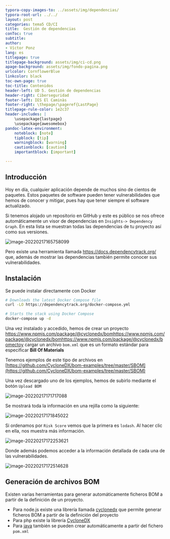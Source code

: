 ```yaml
---
typora-copy-images-to: ../assets/img/dependencias/
typora-root-url: ../../
layout: post
categories: tema5 CD/CI
title:  Gestión de dependencias
conToc: true
subtitle: 
author:
- Víctor Ponz
lang: es
titlepage: true
titlepage-background: assets/img/ci-cd.png
apage-background: assets/img/fondo-pagina.png
urlcolor: CornflowerBlue
linkcolor: black
toc-own-page: true
toc-title: Contenidos
header-left: UD 5. Gestión de dependencias
header-right: Ciberseguridad
footer-left: IES El Caminàs
footer-right: \thepage/\pageref{LastPage}
titlepage-rule-color: 1e2c37
header-includes: |
    \usepackage{lastpage} 
    \usepackage{awesomebox}
pandoc-latex-environment:
    noteblock: [note]
    tipblock: [tip]
    warningblock: [warning]
    cautionblock: [caution]
    importantblock: [important]

---
```


## Introducción 

Hoy en día, cualquier aplicación depende de muchos sino de cientos de paquetes. Estos paquetes de software pueden tener vulnerabilidades que hemos de conocer y mitigar, pues hay que tener siempre el software actualizado.

Si tenemos alojado un repositorio en GitHub y este es público se nos ofrece automáticamente un visor de dependencias en `Insights-> Dependency Graph`. En esta lista se muestran todas las dependencias de tu proyecto así como sus versiones.

![image-20220217165758099](/Ciberseguridad-PePS/assets/img/dependencias/image-20220217165758099.png)



Pero existe una herramienta llamada https://docs.dependencytrack.org/ que, además de mostrar las dependencias también permite conocer sus vulnerabilidades.

## Instalación

Se puede instalar directamente con Docker

```bash
# Downloads the latest Docker Compose file
curl -LO https://dependencytrack.org/docker-compose.yml

# Starts the stack using Docker Compose
docker-compose up -d
```

Una vez instalado y accedido, hemos de crear un proyecto https://www.npmjs.com/package/@cyclonedx/bomhttps://www.npmjs.com/package/@cyclonedx/bomhttps://www.npmjs.com/package/@cyclonedx/bomectoy cargar un archivo `bom.xml` que es un formato estándar para especificar **Bill Of Materials**

Tenemos ejemplos de este tipo de archivos en  [https://github.com/CycloneDX/bom-examples/tree/master/SBOM](https://github.com/CycloneDX/bom-examples/tree/master/SBOM)

Una vez descargado uno de los ejemplos, hemos de subirlo mediante el botón `Upload BOM`

![image-20220217171717088](/Ciberseguridad-PePS/assets/img/dependencias/image-20220217171717088.png)



Se mostrará toda la información en una rejilla como la siguiente:

![image-20220217171845022](/Ciberseguridad-PePS/assets/img/dependencias/image-20220217171845022.png)

Si ordenamos por `Risk Score` vemos que la primera es `lodash`. Al hacer clic en ella, nos muestra más información.

![image-20220217172253621](/Ciberseguridad-PePS/assets/img/dependencias/image-20220217172253621.png)

Donde además podemos acceder a la información detallada de cada una de las vulnerabilidades.

![image-20220217172514628](/Ciberseguridad-PePS/assets/img/dependencias/image-20220217172514628.png)

## Generación de archivos BOM

Existen varias herramientas para generar automáticamente ficheros BOM a partir de la definición de un proyecto.

* Para node.js existe una librería llamada [cyclonedx](https://www.npmjs.com/package/@cyclonedx/bom) que permite generar ficheros BOM a partir de la definición del proyecto
* Para php existe la librería [CycloneDX](https://github.com/CycloneDX/cyclonedx-php-composer)
* Para [java](https://www.baeldung.com/spring-maven-bom) también se pueden crear automáticamente a partir del fichero `pom.xml` 

